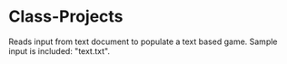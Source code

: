 # Class-Projects
Reads input from text document to populate a text based game. Sample input is included: "text.txt".
